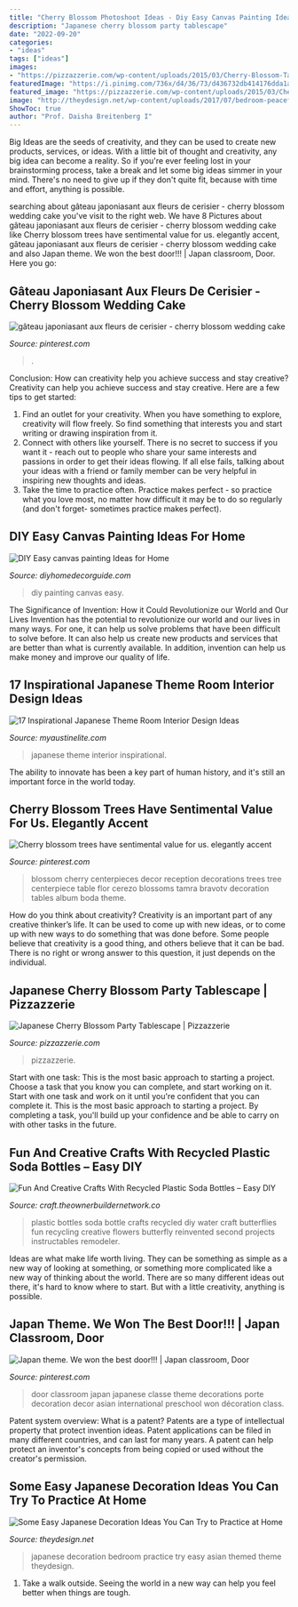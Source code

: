 ```yaml
---
title: "Cherry Blossom Photoshoot Ideas - Diy Easy Canvas Painting Ideas For Home"
description: "Japanese cherry blossom party tablescape"
date: "2022-09-20"
categories:
- "ideas"
tags: ["ideas"]
images:
- "https://pizzazzerie.com/wp-content/uploads/2015/03/Cherry-Blossom-Tablescape02.jpg"
featuredImage: "https://i.pinimg.com/736x/d4/36/73/d436732db414176dda1ae575e686efaa.jpg"
featured_image: "https://pizzazzerie.com/wp-content/uploads/2015/03/Cherry-Blossom-Tablescape02.jpg"
image: "http://theydesign.net/wp-content/uploads/2017/07/bedroom-peaceful-asian-themed-bedroom-ideas-lavish-special-theme-pertaining-to-japanese-decoration-ideas-some-easy-japanese-decoration-ideas-you-can-try-to-practice-at-home.jpg"
ShowToc: true
author: "Prof. Daisha Breitenberg I"
---
```



Big Ideas are the seeds of creativity, and they can be used to create new products, services, or ideas. With a little bit of thought and creativity, any big idea can become a reality. So if you're ever feeling lost in your brainstorming process, take a break and let some big ideas simmer in your mind. There's no need to give up if they don't quite fit, because with time and effort, anything is possible.

	

		
searching about gâteau japoniasant aux fleurs de cerisier - cherry blossom wedding cake you've visit to the right web. We have 8 Pictures about gâteau japoniasant aux fleurs de cerisier - cherry blossom wedding cake like Cherry blossom trees have sentimental value for us. elegantly accent, gâteau japoniasant aux fleurs de cerisier - cherry blossom wedding cake and also Japan theme. We won the best door!!! | Japan classroom, Door. Here you go:
		
    
## Gâteau Japoniasant Aux Fleurs De Cerisier - Cherry Blossom Wedding Cake

<img loading=lazy src="https://i.pinimg.com/736x/d4/36/73/d436732db414176dda1ae575e686efaa.jpg" onerror="this.onerror=null;this.src='https://tse4.mm.bing.net/th?id=OIP.VirgLToHgCKDlh4xR_BdbwHaJ4&amp;pid=15.1';" alt="gâteau japoniasant aux fleurs de cerisier - cherry blossom wedding cake">

_Source: pinterest.com_

>. 

	

Conclusion: How can creativity help you achieve success and stay creative?
Creativity can help you achieve success and stay creative. Here are a few tips to get started: 
1. Find an outlet for your creativity. When you have something to explore, creativity will flow freely. So find something that interests you and start writing or drawing inspiration from it. 
2. Connect with others like yourself. There is no secret to success if you want it - reach out to people who share your same interests and passions in order to get their ideas flowing. If all else fails, talking about your ideas with a friend or family member can be very helpful in inspiring new thoughts and ideas. 
3. Take the time to practice often. Practice makes perfect - so practice what you love most, no matter how difficult it may be to do so regularly (and don't forget- sometimes practice makes perfect).

    
## DIY Easy Canvas Painting Ideas For Home

<img loading=lazy src="http://diyhomedecorguide.com/wp-content/uploads/2014/05/DIY-home-decor-painting.jpg" onerror="this.onerror=null;this.src='https://tse4.mm.bing.net/th?id=OIP.SBr-m0ppS6KbS-zSaxWIkAHaFj&amp;pid=15.1';" alt="DIY Easy canvas painting Ideas for Home">

_Source: diyhomedecorguide.com_

>diy painting canvas easy. 

	

The Significance of Invention: How it Could Revolutionize our World and Our Lives
Invention has the potential to revolutionize our world and our lives in many ways. For one, it can help us solve problems that have been difficult to solve before. It can also help us create new products and services that are better than what is currently available. In addition, invention can help us make money and improve our quality of life.

    
## 17 Inspirational Japanese Theme Room Interior Design Ideas

<img loading=lazy src="https://www.myaustinelite.com/wp-content/uploads/2015/02/japanese-theme-room-for-traditional-bedroom.jpg" onerror="this.onerror=null;this.src='https://tse3.mm.bing.net/th?id=OIP.k0QZVfyQOHKrMip3rK9hjwHaFP&amp;pid=15.1';" alt="17 Inspirational Japanese Theme Room Interior Design Ideas">

_Source: myaustinelite.com_

>japanese theme interior inspirational. 

	

The ability to innovate has been a key part of human history, and it's still an important force in the world today.

    
## Cherry Blossom Trees Have Sentimental Value For Us. Elegantly Accent

<img loading=lazy src="https://i.pinimg.com/736x/3b/bd/74/3bbd7483f071bb4ea651eb963f3badb5.jpg" onerror="this.onerror=null;this.src='https://tse3.mm.bing.net/th?id=OIP.qU2sxnzaNjP3aiRdwpsgLwHaLH&amp;pid=15.1';" alt="Cherry blossom trees have sentimental value for us. elegantly accent">

_Source: pinterest.com_

>blossom cherry centerpieces decor reception decorations trees tree centerpiece table flor cerezo blossoms tamra bravotv decoration tables album boda theme. 

	

How do you think about creativity?
Creativity is an important part of any creative thinker’s life. It can be used to come up with new ideas, or to come up with new ways to do something that was done before. Some people believe that creativity is a good thing, and others believe that it can be bad. There is no right or wrong answer to this question, it just depends on the individual.

    
## Japanese Cherry Blossom Party Tablescape | Pizzazzerie

<img loading=lazy src="https://pizzazzerie.com/wp-content/uploads/2015/03/Cherry-Blossom-Tablescape02.jpg" onerror="this.onerror=null;this.src='https://tse2.mm.bing.net/th?id=OIP.Ki9i0aJx6DDZoopSaUGR3wHaLH&amp;pid=15.1';" alt="Japanese Cherry Blossom Party Tablescape | Pizzazzerie">

_Source: pizzazzerie.com_

>pizzazzerie. 

	

Start with one task: This is the most basic approach to starting a project. Choose a task that you know you can complete, and start working on it.
Start with one task and work on it until you're confident that you can complete it. This is the most basic approach to starting a project. By completing a task, you'll build up your confidence and be able to carry on with other tasks in the future.

    
## Fun And Creative Crafts With Recycled Plastic Soda Bottles – Easy DIY

<img loading=lazy src="https://craft.theownerbuildernetwork.co/files/2015/04/Plastic-Bottle-Ideas002.jpg" onerror="this.onerror=null;this.src='https://tse1.mm.bing.net/th?id=OIP.-tLg4uyqykAkB70rAnjA6gHaFj&amp;pid=15.1';" alt="Fun And Creative Crafts With Recycled Plastic Soda Bottles – Easy DIY">

_Source: craft.theownerbuildernetwork.co_

>plastic bottles soda bottle crafts recycled diy water craft butterflies fun recycling creative flowers butterfly reinvented second projects instructables remodeler. 

	

Ideas are what make life worth living. They can be something as simple as a new way of looking at something, or something more complicated like a new way of thinking about the world. There are so many different ideas out there, it's hard to know where to start. But with a little creativity, anything is possible.

    
## Japan Theme. We Won The Best Door!!! | Japan Classroom, Door

<img loading=lazy src="https://i.pinimg.com/736x/1d/99/f8/1d99f8d205c74c5c7a5354e72366b308--classroom-door-classroom-ideas.jpg" onerror="this.onerror=null;this.src='https://tse1.mm.bing.net/th?id=OIP.nuh-Yyyl2ct7QycwbNzh4QHaJ4&amp;pid=15.1';" alt="Japan theme. We won the best door!!! | Japan classroom, Door">

_Source: pinterest.com_

>door classroom japan japanese classe theme decorations porte decoration decor asian international preschool won décoration class. 

	

Patent system overview: What is a patent?
Patents are a type of intellectual property that protect invention ideas. Patent applications can be filed in many different countries, and can last for many years. A patent can help protect an inventor's concepts from being copied or used without the creator's permission.

    
## Some Easy Japanese Decoration Ideas You Can Try To Practice At Home

<img loading=lazy src="http://theydesign.net/wp-content/uploads/2017/07/bedroom-peaceful-asian-themed-bedroom-ideas-lavish-special-theme-pertaining-to-japanese-decoration-ideas-some-easy-japanese-decoration-ideas-you-can-try-to-practice-at-home.jpg" onerror="this.onerror=null;this.src='https://tse4.mm.bing.net/th?id=OIP.YQiuYUpRsIJRkHOXew6JpAHaFj&amp;pid=15.1';" alt="Some Easy Japanese Decoration Ideas You Can Try to Practice at Home">

_Source: theydesign.net_

>japanese decoration bedroom practice try easy asian themed theme theydesign. 

	

1. Take a walk outside. Seeing the world in a new way can help you feel better when things are tough.

